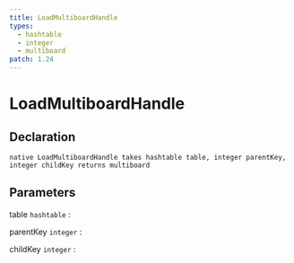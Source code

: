 ```yaml
---
title: LoadMultiboardHandle
types:
  - hashtable
  - integer
  - multiboard
patch: 1.24
---
```


# LoadMultiboardHandle

## Declaration

```jass
native LoadMultiboardHandle takes hashtable table, integer parentKey, integer childKey returns multiboard
```

## Parameters
table `hashtable`
: 

parentKey `integer`
: 

childKey `integer`
: 
